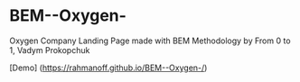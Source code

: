 # BEM--Oxygen-
Oxygen Company Landing Page made with BEM Methodology by From 0 to 1, Vadym Prokopchuk

[Demo] (https://rahmanoff.github.io/BEM--Oxygen-/)
